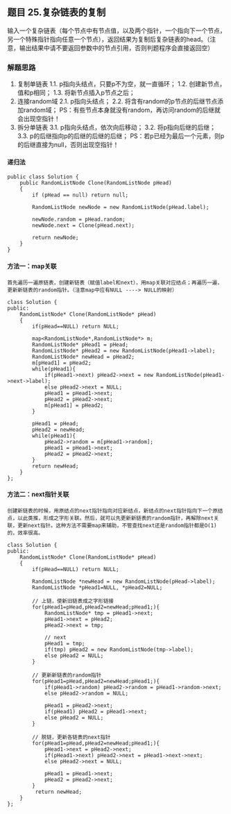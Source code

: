 ## 题目 25.复杂链表的复制
  输入一个复杂链表（每个节点中有节点值，以及两个指针，一个指向下一个节点，另一个特殊指针指向任意一个节点），返回结果为复制后复杂链表的head。（注意，输出结果中请不要返回参数中的节点引用，否则判题程序会直接返回空）

### 解题思路
1. 复制单链表
    1.1. p指向头结点，只要p不为空，就一直循环；
    1.2. 创建新节点，值和p相同；
    1.3. 将新节点插入p节点之后；
2. 连接random域
    2.1. p指向头结点；
    2.2. 将含有random的p节点的后继节点添加random域；
    PS：有些节点本身就没有random，再访问random的后继就会出现空指针！
3. 拆分单链表
    3.1. p指向头结点，依次向后移动；
    3.2. 将p指向后继的后继；
    3.3. p的后继指向p的后继的后继的后继；
    PS：若p已经为最后一个元素，则p的后继直接为null，否则出现空指针！
#### 递归法
```
public class Solution {
    public RandomListNode Clone(RandomListNode pHead)
    {
        if (pHead == null) return null;
         
        RandomListNode newNode = new RandomListNode(pHead.label);
         
        newNode.random = pHead.random;
        newNode.next = Clone(pHead.next);
         
        return newNode;
    }
}
```
#### 方法一：map关联
    首先遍历一遍原链表，创建新链表（赋值label和next），用map关联对应结点；再遍历一遍，更新新链表的random指针。（注意map中应有NULL ----> NULL的映射）

```
class Solution {
public:
    RandomListNode* Clone(RandomListNode* pHead)
    {
        if(pHead==NULL) return NULL;
 
        map<RandomListNode*,RandomListNode*> m;
        RandomListNode* pHead1 = pHead;
        RandomListNode* pHead2 = new RandomListNode(pHead1->label);
        RandomListNode* newHead = pHead2;
        m[pHead1] = pHead2;
        while(pHead1){
            if(pHead1->next) pHead2->next = new RandomListNode(pHead1->next->label);
            else pHead2->next = NULL;
            pHead1 = pHead1->next;
            pHead2 = pHead2->next;
            m[pHead1] = pHead2;
        }
 
        pHead1 = pHead;
        pHead2 = newHead;
        while(pHead1){
            pHead2->random = m[pHead1->random];
            pHead1 = pHead1->next;
            pHead2 = pHead2->next;
        }
        return newHead;
    }
};
```

#### 方法二：next指针关联

    创建新链表的时候，用原结点的next指针指向对应新结点，新结点的next指针指向下一个原结点，以此类推，形成之字形关联。然后，就可以先更新新链表的random指针，再解除next关联，更新next指针。这种方法不需要map来辅助，不管查找next还是random指针都是O(1)的，效率很高。

```
class Solution {
public:
    RandomListNode* Clone(RandomListNode* pHead)
    {
        if(pHead==NULL) return NULL;
 
        RandomListNode *newHead = new RandomListNode(pHead->label);
        RandomListNode *pHead1=NULL, *pHead2=NULL;
 
        // 上链，使新旧链表成之字形链接
        for(pHead1=pHead,pHead2=newHead;pHead1;){
            RandomListNode* tmp = pHead1->next;
            pHead1->next = pHead2;
            pHead2->next = tmp;
 
            // next
            pHead1 = tmp;
            if(tmp) pHead2 = new RandomListNode(tmp->label);
            else pHead2 = NULL;
        }
 
        // 更新新链表的random指针
        for(pHead1=pHead,pHead2=newHead;pHead1;){
            if(pHead1->random) pHead2->random = pHead1->random->next;
            else pHead2->random = NULL;
 
            pHead1 = pHead2->next;
            if(pHead1) pHead2 = pHead1->next;
            else pHead2 = NULL;
        }
 
        // 脱链，更新各链表的next指针
        for(pHead1=pHead,pHead2=newHead;pHead1;){
            pHead1->next = pHead2->next;
            if(pHead1->next) pHead2->next = pHead1->next->next;
            else pHead2->next = NULL;
 
            pHead1 = pHead1->next;
            pHead2 = pHead2->next;
        }
         return newHead;
    }
};
```